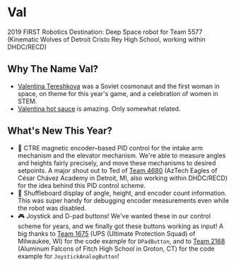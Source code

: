 # Val

2019 FIRST Robotics Destination: Deep Space robot for Team 5577 (Kinematic Wolves of Detroit Cristo Rey High School, working within DHDC/RECD)

## Why The Name Val?

- [Valentina Tereshkova](https://en.wikipedia.org/wiki/Valentina_Tereshkova) was a Soviet cosmonaut and the first woman in space, on theme for this year's game, and a celebration of women in STEM.
- [Valentina hot sauce](<https://en.wikipedia.org/wiki/Valentina_(hot_sauce)>) is amazing. Only somewhat related.

## What's New This Year?

- 📐 CTRE magnetic encoder–based PID control for the intake arm mechanism and the elevator mechanism. We're able to measure angles and heights fairly precisely, and move these mechanisms to desired setpoints. A major shout out to Ted of [Team 4680](https://www.thebluealliance.com/team/4680) (AzTech Eagles of César Chávez Academy in Detroit, MI, also working within DHDC/RECD) for the idea behind this PID control scheme.
- 🏑 Shuffleboard display of angle, height, and encoder count information. This was super handy for debugging encoder measurements even while the robot was disabled.
- 🎮 Joystick and D-pad buttons! We've wanted these in our control scheme for years, and we finally got these buttons working as input! A big thanks to [Team 1675](https://www.thebluealliance.com/team/1675) (UPS (Ultimate Protection Squad) of Milwaukee, WI) for the code example for `DPadButton`, and to [Team 2168](https://www.thebluealliance.com/team/2168) (Aluminum Falcons of Fitch High School in Groton, CT) for the code example for `JoystickAnalogButton`!
